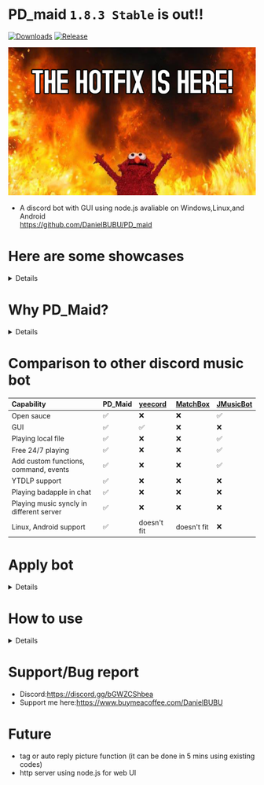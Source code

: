 # PD_maid `1.8.3 Stable` is out!!
[![Downloads](https://img.shields.io/github/downloads/DanielBUBU/PD_maid/total.svg)](https://github.com/DanielBUBU/PD_maid/releases/latest)
[![Release](https://img.shields.io/github/release/DanielBUBU/PD_maid.svg)](https://github.com/DanielBUBU/PD_maid/releases/latest)


![Banner](./readme_assets/banner.png)


- A discord bot with GUI using node.js avaliable on Windows,Linux,and Android</br>
https://github.com/DanielBUBU/PD_maid


# Here are some showcases
<details>

- Main GUI</br>
![Main UI](./readme_assets/main_UI.png)
- Auto update</br>
![Auto update](./readme_assets/auto-git-update.png)
- The GUI when too much songs in the YT playlist</br>
![YTPL too much](./readme_assets/ytpl_toomuch.png)
- How console logs looks like when loading</br>
![logs](./readme_assets/console_logs.png)
- Playing bad apple in a text channel</br>
![BadAppleExp](./readme_assets/BadAppleExp.png)
</details>

# Why PD_Maid?
<details>

- GUI
- Web radio (tested using VLC)
- Free and easy to build
- Open sauce and readable codes
- Appendable commends
- Self update launcher from github(Not in release version)
- RPC functions
- Support mutiple platforms(Windows/Linux/Android)
- Support Youtube,GD,and local file
- Safety access local files and cache list for other users
- Cross server support,bring your music to another server using join and leave buttons
- 3 loop modes
- Information for different links
- Being able to play bad apple in a text channel
</details>

# Comparison to other discord music bot
Capability | PD_Maid | [yeecord](https://github.com/yeecord/) | [MatchBox](https://top.gg/bot/1145363441524166758?campaign=18-1) | [JMusicBot](https://github.com/jagrosh/MusicBot)
:------------ | :-------------| :-------------| :------------- | :----
Open sauce | ✅ |  ❌ | ❌ | ✅
GUI | ✅ | ✅ | ❌ | ❌
Playing local file | ✅ |  ❌ | ❌ | ✅
Free 24/7 playing | ✅ |  ❌ | ❌ | ✅
Add custom functions, command, events | ✅ | ❌ | ❌ | ✅
YTDLP support | ✅ |  ❌ | ❌ | ❌
Playing badapple in chat | ✅ | ❌ | ❌ | ❌
Playing music syncly in different server | ✅ | ❌ | ❌ | ❌
Linux, Android support | ✅ | doesn't fit | doesn't fit | ❌

# Apply bot
<details>

- create a bot application [here](https://discord.com/developers/applications)
or simply follow the instruction [here](https://discordjs.guide/preparations/adding-your-bot-to-servers.html#bot-invite-links)</br>

    - Remember to change permission integer(use `8` or `4398046511095` is recommaded) of the invite link and turn on the intents</br>
![biscuit](./readme_assets/Intents.png)</br>
![biscuit](./readme_assets/Permission.png)</br>
</details>

# How to use

<details>

## How to use-Protable Release(Easy)
<details>

- Step-by-step video tutorial:
    - [Windows](https://www.youtube.com/watch?v=tYBX-v1j-Lc)
1. [Download](https://github.com/DanielBUBU/PD_maid/releases) rar and unzip
    - (for Linux only)there's a CLI script called `sh downloadLatest.sh` to download release binary
2. Paste validated config file `config.json` in the folder
3. Click `pd_maid.exe` or run using CLI
</details>

## How to use-Sauce Code(Hard)
<details>

- Step-by-step video tutorial:
    - [Windows](https://www.youtube.com/watch?v=BbDmGMcapAY)
    - [Linux/Android(Termux)](https://www.youtube.com/watch?v=HjIwQkS4CWM)
- [Installation Guide for Git](https://youtu.be/eGNcXpXxh9U)

1. install programs in the system
    - [ffmpeg](https://www.wikihow.com/Install-FFmpeg-on-Windows)</br>
  `pkg install ffmpeg`for Linux/Termux
    - [Python 3.x](https://www.python.org/downloads/)</br>
  `pkg install python`for Linux/Termux
    - [git](https://git-scm.com/download/win)</br>
  `pkg install git`for Linux/Termux
    - [Node.js LTS](https://nodejs.org/en/)</br>
  `pkg install nodejs-lts`for Linux/Termux</br>
  on your system and add then into the system path if they don't add automatically(windows)
2. create/edit config.json in root</br>
Format example can be found in `config.example.json`</br>
`config.minExample.json` only require bot token string</br>
    - (Optional)YT_COOKIE can be found in any YT video with developer mode on</br>
F12->Network->Search`cookie`->find latest one with 3 `set-cookie` below-></br>
double click, copy and paste all stuff like `"YT_COOKIE":"HSID=xxx;SSID=xxx...__Secure-XXXXXXX=xxxx..."`</br>
![biscuit](./readme_assets/biscuit.png)
    - (Optional)config below will create a child process for two guilds,no second child because the array is empty, and the parent will create another child to handle the rest of joined guilds</br>
    ````
    "guildId": [
        ["421290789868666881","994034761020493888"],
        []
    ]
    ````
3. install lost packages using `npm i` in cmd</br>
![npm](./readme_assets/npm.png)
4. Click PD_Maid_link_start.bat (or just run using `node .` in cmd),PD_Maid_link_start_admin.bat will ask for admin permission</br>
5. Once it's ready, it will output a console log</br>
    - YTDLP ECCESS error might appear in Linux/Termux,`chmod a+x yt-dlp`should solve the problem</br>
6. You can modify or add events or commands easily now by using the format I used

</details>
</details>

# Support/Bug report
- Discord:https://discord.gg/bGWZCShbea
- Support me here:https://www.buymeacoffee.com/DanielBUBU
# Future

- tag or auto reply picture function (it can be done in 5 mins using existing codes)
- http server using node.js for web UI

